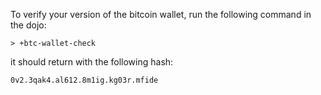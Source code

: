 To verify your version of the bitcoin wallet, run the following command in the
dojo:

`> +btc-wallet-check`

it should return with the following hash:

`0v2.3qak4.al612.8m1ig.kg03r.mfide`

